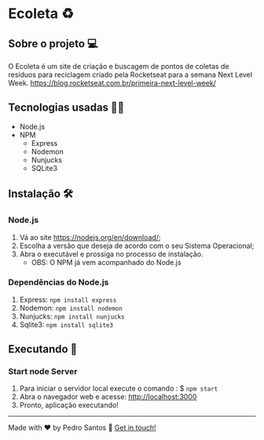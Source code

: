 # Ecoleta ♻️

## Sobre o projeto 💻

O Ecoleta é um site de criação e buscagem de pontos de coletas de resíduos para reciclagem criado pela Rocketseat para a semana Next Level Week.
<https://blog.rocketseat.com.br/primeira-next-level-week/>

## Tecnologias usadas 👨‍💻

- Node.js
- NPM
  - Express
  - Nodemon
  - Nunjucks
  - SQLite3

## Instalação 🛠

### Node.js

1. Vá ao site <https://nodejs.org/en/download/>;
2. Escolha a versão que deseja de acordo com o seu Sistema Operacional;
3. Abra o executável e prossiga no processo de instalação.
    - OBS: O NPM já vem acompanhado do Node.js

### Dependências do Node.js

1. Express: `npm install express`
2. Nodemon: `npm install nodemon`
3. Nunjucks: `npm install nunjucks`
4. Sqlite3: `npm install sqlite3`

## Executando 🚀

### Start node Server

1. Para iniciar o servidor local execute o comando : $ `npm start`	
2. Abra o navegador web e acesse: <http://localhost:3000>
3. Pronto, aplicação executando!

---

Made with ♥ by Pedro Santos :wave: [Get in touch!](https://www.linkedin.com/in/santospedroh/)
